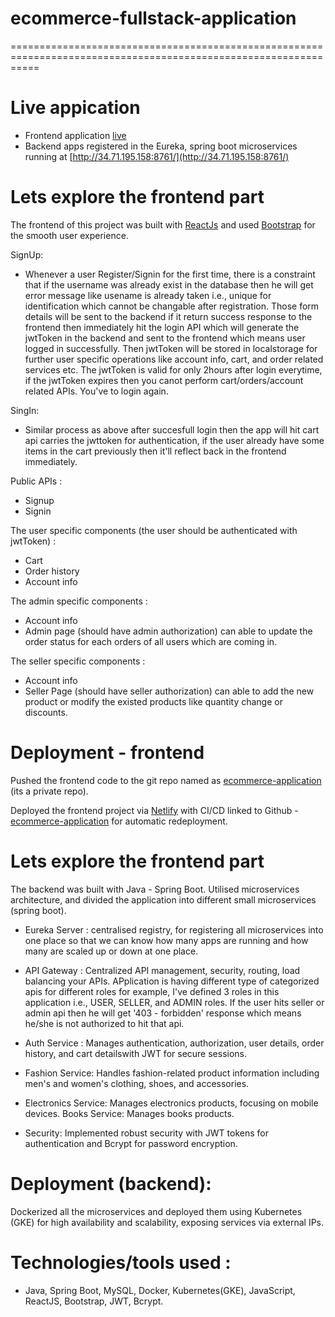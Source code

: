 # ecommerce-fullstack-application
=================================================================================================================
# Live appication

- Frontend application [live](https://ak-ecom.netlify.app/)
- Backend apps registered in the Eureka, spring boot microservices running at [http://34.71.195.158:8761/](http://34.71.195.158:8761/)

# Lets explore the frontend part

The frontend of this project was built with [ReactJs](https://github.com/facebook/create-react-app) and used [Bootstrap](https://getbootstrap.com) for the smooth user experience.

SignUp:
- Whenever a user Register/Signin for the first time, there is a constraint that if the username was already exist in the database then he will get error message like usename is already taken i.e., unique for identification which cannot be changable after registration. Those form details will be sent to the backend if it return success response to the frontend then immediately hit the login API which will generate the jwtToken in the backend and sent to the frontend which means user logged in successfully. Then jwtToken will be stored in localstorage for further user specific operations like account info, cart, and order related services etc.
The jwtToken is valid for only 2hours after login everytime, if the jwtToken expires then you canot perform cart/orders/account related APIs. You've to login again.

SingIn:
- Similar process as above after succesfull login then the app will hit cart api carries the jwttoken for authentication, if the user already have some items in the cart previously then it'll reflect back in the frontend immediately.

Public APIs :
- Signup
- Signin

The user specific components (the user should be authenticated with jwtToken) :
- Cart
- Order history
- Account info

The admin specific components :
- Account info
- Admin page (should have admin authorization) can able to update the order status for each orders of all users which are coming in.
    
The seller specific components :
- Account info
- Seller Page (should have seller authorization) can able to add the new product or modify the existed products like quantity change or discounts.

# Deployment - frontend

Pushed the frontend code to the git repo named as [ecommerce-application](https://github.com/ashokumaar/ecommerce-application) (its a private repo).

Deployed the frontend project via [Netlify](https://app.netlify.com/) with CI/CD linked to Github - [ecommerce-application](https://github.com/ashokumaar/ecommerce-application) for automatic redeployment.


# Lets explore the frontend part

The backend was built with Java - Spring Boot. Utilised microservices architecture, and divided the application into different small microservices (spring boot).

- Eureka Server : centralised registry, for registering all microservices into one place so that we can know how many apps are running and how many are scaled up or down at one place.

- API Gateway : Centralized API management, security, routing, load balancing your APIs. APplication is having different type of categorized apis for different roles for example, I've defined 3 roles in this application i.e., USER, SELLER, and ADMIN roles. If the user hits seller or admin api then he will get '403 - forbidden' response which means he/she is not authorized to hit that api.

- Auth Service : Manages authentication, authorization, user details, order history, and cart detailswith JWT for secure sessions.

- Fashion Service: Handles fashion-related product information including men's and women's clothing, shoes, and accessories.

- Electronics Service: Manages electronics products, focusing on mobile devices.
Books Service: Manages books products.

- Security: Implemented robust security with JWT tokens for authentication and Bcrypt for password encryption.

# Deployment (backend): 

Dockerized all the microservices and deployed them using Kubernetes (GKE) for high availability and scalability, exposing services via external IPs.


# Technologies/tools used :

- Java, Spring Boot, MySQL, Docker, Kubernetes(GKE), JavaScript, ReactJS, Bootstrap, JWT, Bcrypt.